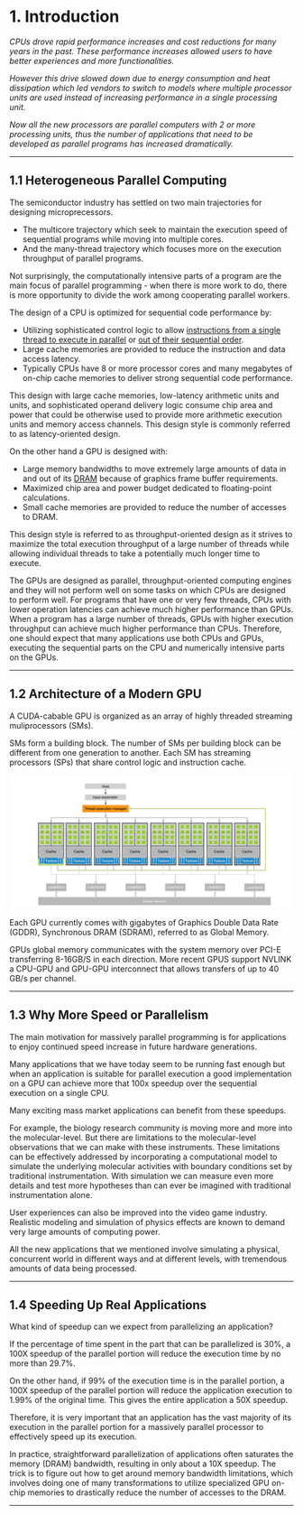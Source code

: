 # 1. Introduction

*CPUs drove rapid performance increases and cost reductions for many years in the past. These performance increases allowed users to have better experiences and more functionalities.*

*However this drive slowed down due to energy consumption and heat dissipation which led vendors to switch to models where multiple processor units are used instead of increasing performance in a single processing unit.*

*Now all the new processors are parallel computers with 2 or more processing units, thus the number of applications that need to be developed as parallel programs has increased dramatically.*

---

## 1.1 Heterogeneous Parallel Computing

The semiconductor industry has settled on two main trajectories for designing microprecessors.

- The multicore trajectory which seek to maintain the execution speed of sequential programs while moving into multiple cores.
- And the many-thread trajectory which focuses more on the execution throughput of parallel programs.

Not surprisingly, the computationally intensive parts of a program are the main focus of parallel programming - when there is more work to do, there is more opportunity to divide the work among cooperating parallel workers.

The design of a CPU is optimized for sequential code performance by:

- Utilizing sophisticated control logic to allow [instructions from a single thread to execute in parallel](https://en.wikipedia.org/wiki/Instruction-level_parallelism) or [out of their sequential order](https://en.wikipedia.org/wiki/Out-of-order_execution).
- Large cache memories are provided to reduce the instruction and data access latency.
- Typically CPUs have 8 or more processor cores and many megabytes of on-chip cache memories to deliver strong sequential code performance.

This design with large cache memories, low-latency arithmetic units and units, and sophisticated operand delivery logic consume chip area and power that could be otherwise used to provide more arithmetic execution units and memory access channels. This design style is commonly referred to as latency-oriented design.

On the other hand a GPU is designed with:

- Large memory bandwidths to move extremely large amounts of data in and out of its [DRAM](https://en.wikipedia.org/wiki/Dynamic_random-access_memory) because of graphics frame buffer requirements.
- Maximized chip area and power budget dedicated to floating-point calculations.
- Small cache memories are provided to reduce the number of accesses to DRAM.

This design style is referred to as throughput-oriented design as it strives to maximize the total execution throughput of a large number of threads while allowing individual threads to take a potentially much longer time to execute.

The GPUs are designed as parallel, throughput-oriented computing engines and they will not perform well on some tasks on which CPUs are designed to perform well. For programs that have one or very few threads, CPUs with lower operation latencies can achieve much higher performance than GPUs. When a program has a large number of threads, GPUs with higher execution throughput can achieve much higher performance than CPUs. Therefore, one should expect that many applications use both CPUs and GPUs, executing the sequential parts on the CPU and numerically intensive parts on the GPUs.

---

## 1.2 Architecture of a Modern GPU

A CUDA-cabable GPU is organized as an array of highly threaded streaming muliprocessors (SMs). 

SMs form a building block. The number of SMs per building block can be different from one generation to another. Each SM has streaming processors (SPs) that share control logic and instruction cache.

<img src="images/architecture_cuda_GPU.png">

Each GPU currently comes with gigabytes of Graphics Double Data Rate (GDDR), Synchronous DRAM (SDRAM), referred to as Global Memory.

GPUs global memory communicates with the system memory over PCI-E transferring 8-16GB/S in each direction. More recent GPUS support NVLINK a CPU-GPU and GPU-GPU interconnect that allows transfers of up to 40 GB/s per channel.

---

## 1.3 Why More Speed or Parallelism

The main motivation for massively parallel programming is for applications to enjoy continued speed increase in future hardware generations.

Many applications that we have today seem to be running fast enough but when an application is suitable for parallel execution a good implementation on a GPU can achieve more that 100x speedup over the sequential execution on a single CPU.

Many exciting mass market applications can benefit from these speedups.

For example, the biology research community is moving more and more into the molecular-level. But there are limitations to the molecular-level observations that we can make with these instruments. These limitations can be effectively addressed by incorporating a computational model to simulate the underlying molecular activities with boundary conditions set by traditional instrumentation. With simulation we can measure even more details and test more hypotheses than can ever be imagined with traditional instrumentation alone.

User experiences can also be improved into the video game industry. Realistic modeling and simulation of physics effects are known to demand very large amounts of computing power.

All the new applications that we mentioned involve simulating a physical, concurrent world in different ways and at different levels, with tremendous amounts of data being processed.

---

## 1.4 Speeding Up Real Applications

What kind of speedup can we expect from parallelizing an application?  

If the percentage of time spent in the part that can be parallelized is 30%, a 100X speedup of the parallel portion will reduce the execution time by no more than 29.7%.

On the other hand, if 99% of the execution time is in the parallel portion, a 100X speedup of the parallel portion will reduce the application execution to 1.99% of the original time. This gives the entire application a 50X speedup. 

Therefore, it is very important that an application has the vast majority of its execution in the parallel portion for a massively parallel processor to effectively speed up its execution.

In practice, straightforward parallelization of applications often saturates the memory (DRAM) bandwidth, resulting in only about a 10X speedup. The trick is to figure out how to get around memory bandwidth limitations, which involves doing one of many transformations to utilize specialized GPU on-chip memories to drastically reduce the number of accesses to the DRAM.

---
